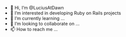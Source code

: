 - 👋 Hi, I’m @LuciusAtDawn
- 👀 I’m interested in developing Ruby on Rails projects
- 🌱 I’m currently learning ...
- 💞️ I’m looking to collaborate on ...
- 📫 How to reach me ...

<!---
LuciusAtDawn/LuciusAtDawn is a ✨ special ✨ repository because its `README.md` (this file) appears on your GitHub profile.
You can click the Preview link to take a look at your changes.
--->
